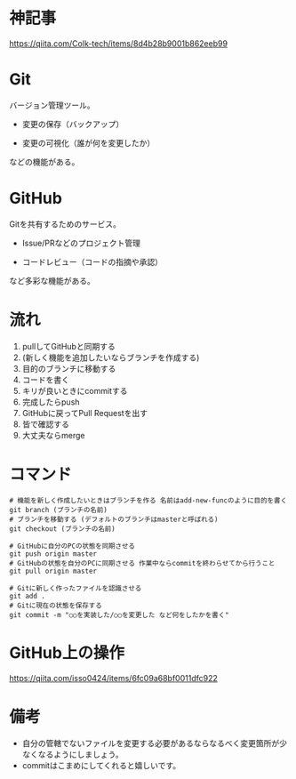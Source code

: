 # 神記事

https://qiita.com/Colk-tech/items/8d4b28b9001b862eeb99

# Git

バージョン管理ツール。

- 変更の保存（バックアップ）

- 変更の可視化（誰が何を変更したか）

などの機能がある。

# GitHub

Gitを共有するためのサービス。

- Issue/PRなどのプロジェクト管理

- コードレビュー（コードの指摘や承認）

など多彩な機能がある。

# 流れ

1. pullしてGitHubと同期する
2. (新しく機能を追加したいならブランチを作成する)
3. 目的のブランチに移動する
4. コードを書く
5. キリが良いときにcommitする
6. 完成したらpush
7. GitHubに戻ってPull Requestを出す
8. 皆で確認する
9. 大丈夫ならmerge

# コマンド

```shell
# 機能を新しく作成したいときはブランチを作る 名前はadd-new-funcのように目的を書く
git branch (ブランチの名前)
# ブランチを移動する (デフォルトのブランチはmasterと呼ばれる)
git checkout (ブランチの名前)
```

```shell
# GitHubに自分のPCの状態を同期させる
git push origin master
# GitHubの状態を自分のPCに同期させる 作業中ならcommitを終わらせてから行うこと
git pull origin master
```

```shell
# Gitに新しく作ったファイルを認識させる
git add .
# Gitに現在の状態を保存する
git commit -m "○○を実装した/○○を変更した など何をしたかを書く"
```

# GitHub上の操作

https://qiita.com/isso0424/items/6fc09a68bf0011dfc922

# 備考

- 自分の管轄でないファイルを変更する必要があるならなるべく変更箇所が少なくなるようにしましょう。
- commitはこまめにしてくれると嬉しいです。

